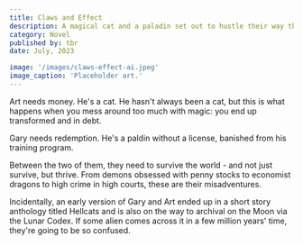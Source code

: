 ```yaml
---
title: Claws and Effect
description: A magical cat and a paladin set out to hustle their way through a fantasy world.
category: Novel
published by: tbr
date: July, 2023

image: '/images/claws-effect-ai.jpeg'
image_caption: 'Placeholder art.'
---
```


Art needs money. He's a cat. He hasn't always been a cat, but this is what happens when you mess around too much with magic: you end up transformed and in debt.

Gary needs redemption. He's a paldin without a license, banished from his training program. 

Between the two of them, they need to survive the world - and not just survive, but thrive. From demons obsessed with penny stocks to economist dragons to high crime in high courts, these are their misadventures.

Incidentally, an early version of Gary and Art ended up in a short story anthology titled Hellcats and is also on the way to archival on the Moon via the Lunar Codex. If some alien comes across it in a few million years' time, they're going to be so confused. 
